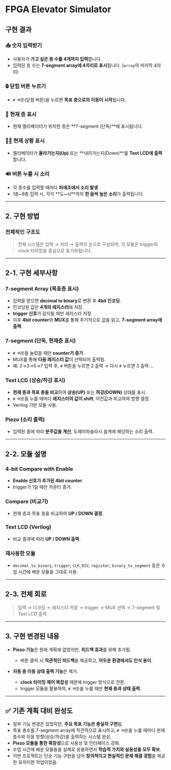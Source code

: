 # FPGA Elevator Simulator

## 구현 결과

### 📥 숫자 입력받기
- 사용자가 **가고 싶은 층 수를 4개까지 입력**합니다.
- 입력된 층 수는 **7-segment array에 4자리로 표시**됩니다. (`array`의 마지막 4자리)

### 🔒 닫힘 버튼 누르기
- `# 버튼`(닫힘 버튼)을 누르면 **목표 층으로의 이동이 시작**됩니다.

### 🏢 현재 층 표시
- 현재 엘리베이터가 위치한 층은 **7-segment (단독)**에 표시됩니다.

### 🔼🔽 현재 상황 표시
- 엘리베이터가 **올라가는지(Up)** 또는 **내려가는지(Down)**를 **Text LCD에 출력**합니다.

### 🔊 버튼 누를 시 소리
- 각 층수를 입력할 때마다 **피에조에서 소리 발생**
- 1층~9층 입력 시, 각각 **도~시**까지 **한 음씩 높은 소리**가 출력됩니다.

---

## 2. 구현 방법

### 전체적인 구조도
> 전체 시스템은 입력 → 처리 → 출력의 순으로 구성되며, 각 모듈은 trigger와 clock 타이밍을 중심으로 동기화됩니다.

---

## 2-1. 구현 세부사항

### 7-segment Array (목표층 표시)
- 입력을 받으면 **decimal to binary**로 변환 후 **4bit 인코딩**.
- 인코딩된 값은 **4개의 레지스터**에 저장.
- **trigger 신호**가 감지될 때만 레지스터 저장.
- 이후 **4bit counter**와 **MUX**를 통해 주기적으로 값을 읽고, **7-segment array에 출력**.

### 7-segment (단독, 현재층 표시)
- `# 버튼`을 눌렀을 때만 **counter가 증가**.
- MUX를 통해 **다음 레지스터 값**이 선택되어 출력됨.
- 예: 2→3→5→7 입력 후, `#` 버튼을 누르면 2 출력 → 다시 `#` 누르면 3 출력 …

### Text LCD (상승/하강 표시)
- **현재 층과 목표 층을 비교**하여 **상승(UP)** 또는 **하강(DOWN)** 상태를 표시.
- `# 버튼`을 누를 때마다 **레지스터의 값이 shift**, 이전값과 비교하여 방향 결정.
- Verilog 기반 모듈 사용.

### Piezo (소리 출력)
- 입력된 층에 따라 **분주값을 계산**, 도레미파솔라시 음계에 해당하는 소리 출력.

---

## 2-2. 모듈 설명

### 4-bit Compare with Enable
- **Enable 신호가 추가된 4bit counter**.
- trigger가 1일 때만 카운터 증가.

### Compare (비교기)
- 현재 층과 목표 층을 비교하여 **UP / DOWN 결정**.

### Text LCD (Verilog)
- 비교 결과에 따라 **UP / DOWN 출력**.

### 재사용한 모듈
- `decimal_to_binary`, `trigger`, `CLK_DIV`, `register`, `binary_to_segment` 등은 수업 시간에 배운 모듈을 그대로 사용.

---

## 2-3. 전체 회로
> 입력 → 디코딩 → 레지스터 저장 → trigger → MUX 선택 → 7-segment 및 Text LCD 출력

---

## 3. 구현 변경된 내용

- **Piezo 기능**은 원래 계획에 없었지만, **피드백 효과**를 위해 추가됨.
  - 버튼 클릭 시 **직관적인 피드백**을 제공하고, **어두운 환경에서도 인식 용이**.
  
- **자동 층 이동 상태 출력 기능**은 제거.
  - **clock 타이밍 제어 복잡성** 때문에 trigger 방식으로 전환.
  - trigger 모듈을 활용하여, `# 버튼`을 누를 때만 **현재 층과 상태 출력**.

---

## ✅ 기존 계획 대비 완성도

- 일부 기능 변경은 있었지만, **주요 목표 기능은 충실히 구현**됨.
- 목표 층수를 7-segment array에 직관적으로 표시하고, `# 버튼`을 누를 때마다 현재 층수와 이동 방향(상승/하강)을 출력하는 시스템 완성.
- **Piezo 모듈을 통한 확장성**으로 사용성 및 인터페이스 강화.
- 수업 시간에 배운 모듈들을 실제로 응용하면서 **학습적 가치와 실용성을 모두 확보**.
- 이번 프로젝트는 단순 기능 구현을 넘어 **창의적이고 현실적인 문제 해결 경험**을 제공한 유의미한 작업이었음.
